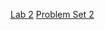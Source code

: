 [Lab 2](https://cs50.harvard.edu/x/2022/labs/2/)
[Problem Set 2](https://cs50.harvard.edu/x/2022/psets/2/)
